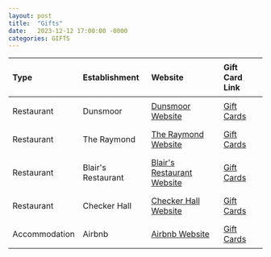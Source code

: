 ```yaml
---
layout: post
title:  "Gifts"
date:   2023-12-12 17:00:00 -0000
categories: GIFTS
---
```

<!DOCTYPE html>
<html lang="en">
<head>
  <meta charset="UTF-8">
  <meta name="viewport" content="width=device-width, initial-scale=1.0">
  <style>
    /* Responsive Table Styles */
    table {
      width: 100%;
      border-collapse: collapse;
      margin-bottom: 20px;
    }

    table, th, td {
      border: 1px solid #ddd;
    }

    th, td {
      padding: 8px;
      text-align: left;
    }

    /* Add media query for small screens */
    @media screen and (max-width: 600px) {
      table {
        border: 0;
      }
      th, td {
        padding: 6px;
        display: block;
        text-align: left;
      }
      th {
        background-color: #f2f2f2;
      }
    }
  </style>
</head>
<body>
  <table>
    <thead>
      <tr>
        <th>Type</th>
        <th>Establishment</th>
        <th>Website</th>
        <th>Gift Card Link</th>
      </tr>
    </thead>
    <tbody>
      <tr>
        <td>Restaurant</td>
        <td>Dunsmoor</td>
        <td><a href="https://www.dunsmoor.la/">Dunsmoor Website</a></td>
        <td><a href="https://www.toasttab.com/dunsmoor-3501-eagle-rock-boulevard/giftcards">Gift Cards</a></td>
      </tr>
      <tr>
        <td>Restaurant</td>
        <td>The Raymond</td>
        <td><a href="https://theraymond.com/">The Raymond Website</a></td>
        <td><a href="https://www.toasttab.com/theraymond1886/giftcards">Gift Cards</a></td>
      </tr>
      <tr>
        <td>Restaurant</td>
        <td>Blair's Restaurant</td>
        <td><a href="https://blairsrestaurant.com/eagle-rock">Blair's Restaurant Website</a></td>
        <td><a href="https://squareup.com/gift/BF2H0BTAYA99T/order">Gift Cards</a></td>
      </tr>
      <tr>
        <td>Restaurant</td>
        <td>Checker Hall</td>
        <td><a href="https://www.checkerhall.com/">Checker Hall Website</a></td>
        <td><a href="https://www.toasttab.com/checker-hall-104-north-avenue-56-2nd-floor/giftcards">Gift Cards</a></td>
      </tr>
      <tr>
        <td>Accommodation</td>
        <td>Airbnb</td>
        <td><a href="https://www.airbnb.com/">Airbnb Website</a></td>
        <td><a href="https://www.airbnb.com/giftcards">Gift Cards</a></td>
      </tr>
    </tbody>
  </table>
</body>
</html>

